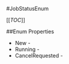 #JobStatusEnum

[[_TOC_]]

##Enum Properties 

* New - <remarks />
* Running - <remarks />
* CancelRequested - <remarks />